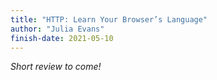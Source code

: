 ```yaml
---
title: "HTTP: Learn Your Browser’s Language"
author: "Julia Evans"
finish-date: 2021-05-10
---
```


_Short review to come!_
